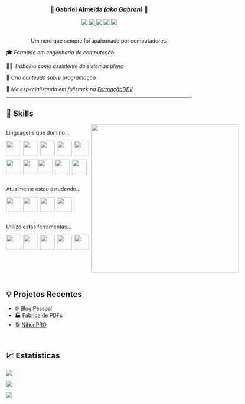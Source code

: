 
<h3 style="text-align:center">🚀 Gabriel Almeida <em>(aka Gabron)</em> 🚀</h3>

<div align="center">
<a href="https://www.linkedin.com/in/seu-usuário-linkedln-aqui" target="_blank"><img loading="lazy" src="https://img.shields.io/badge/-LinkedIn-%230077B5?style=for-the-badge&logo=linkedin&logoColor=white" target="_blank"></a>
<a href="https://gabrondev.com" target="_blank">
  <img src="https://img.shields.io/badge/-Blogger-FF5722?style=for-the-badge&logo=blogger&logoColor=white" target="_blank">
</a>
<a href="https://www.youtube.com/@gabrondev" target="_blank"><img loading="lazy" src="https://img.shields.io/badge/YouTube-FF0000?style=for-the-badge&logo=youtube&logoColor=white" target="_blank"></a>
<a href="https://www.instagram.com/gabrondev" target="_blank"><img loading="lazy" src="https://img.shields.io/badge/-Instagram-%23E4405F?style=for-the-badge&logo=instagram&logoColor=white" target="_blank"></a>
<a href = "mailto:gabrieltux19@gmail.com"><img loading="lazy" src="https://img.shields.io/badge/Gmail-D14836?style=for-the-badge&logo=gmail&logoColor=white" target="_blank"></a>
</div>

<br>

<p align="center">Um nerd que sempre foi apaixonado por computadores.</p>

🎓 _Formado em engenharia de computação_

👨‍💻 _Trabalho como assistente de sistemas pleno_

🎥 _Crio conteúdo sobre programação_

🎯 _Me especializando em fullstack na [FormaçãoDEV](https://www.formacao.dev)_

---



## 🤹 Skills

<div style="display: flex;">

<div style="width: 100%">

<p>Linguagens que domino...</p>
<div style="display: flex;">
<img src="https://cdn.jsdelivr.net/gh/devicons/devicon@latest/icons/java/java-original.svg" style="height: 40px; margin-right: 6px;"/>
<img src="https://cdn.jsdelivr.net/gh/devicons/devicon@latest/icons/html5/html5-original.svg" style="height: 40px; margin-right: 6px;"/>
<img src="https://cdn.jsdelivr.net/gh/devicons/devicon@latest/icons/css3/css3-original.svg" style="height: 40px; margin-right: 6px;"/>
<img src="https://cdn.jsdelivr.net/gh/devicons/devicon@latest/icons/javascript/javascript-original.svg" style="height: 40px; margin-right: 6px;"/>
<img src="https://cdn.jsdelivr.net/gh/devicons/devicon@latest/icons/python/python-original.svg" style="height: 40px; margin-right: 6px;"/>
</div>

<div style="display: flex; margin-top: 10px;">
<img src="https://cdn.jsdelivr.net/gh/devicons/devicon@latest/icons/csharp/csharp-original.svg" style="height: 40px; margin-right: 6px;"/>
<img src="https://cdn.jsdelivr.net/gh/devicons/devicon@latest/icons/firebase/firebase-original.svg" style="height: 40px;"/>
<img src="https://cdn.jsdelivr.net/gh/devicons/devicon@latest/icons/mysql/mysql-original.svg" style="height: 40px; margin-right: 6px;"/>
<img src="https://cdn.jsdelivr.net/gh/devicons/devicon@latest/icons/mongodb/mongodb-original.svg" style="height: 40px; margin-right: 6px;"/>
<img src="https://cdn.jsdelivr.net/gh/devicons/devicon@latest/icons/microsoftsqlserver/microsoftsqlserver-original.svg" style="height: 40px; margin-right: 6px;"/>
</div>

<br>

<p>Atualmente estou estudando...</p>
<div style="display: flex;">
<img src="https://cdn.jsdelivr.net/gh/devicons/devicon@latest/icons/typescript/typescript-original.svg" style="height: 40px; margin-right: 6px;"/>
<img src="https://cdn.jsdelivr.net/gh/devicons/devicon@latest/icons/react/react-original.svg" style="height: 40px; margin-right: 6px;"/>
<img src="https://cdn.jsdelivr.net/gh/devicons/devicon@latest/icons/amazonwebservices/amazonwebservices-plain-wordmark.svg" style="height: 40px; margin-right: 6px;"/>
<img src="https://cdn.jsdelivr.net/gh/devicons/devicon@latest/icons/tailwindcss/tailwindcss-original.svg" style="height: 40px; margin-right: 6px;"/>
          
</div>

<br>

<p>Utilizo estas ferramentas...</p>
<div style="display: flex;">
<img src="https://cdn.jsdelivr.net/gh/devicons/devicon@latest/icons/linux/linux-original.svg" style="height: 40px; margin-right: 6px;"/>
<img src="https://cdn.jsdelivr.net/gh/devicons/devicon@latest/icons/windows11/windows11-original.svg" style="height: 40px; margin-right: 6px;"/>
<img src="https://cdn.jsdelivr.net/gh/devicons/devicon@latest/icons/vscode/vscode-original.svg" style="height: 40px; margin-right: 6px;"/>
<img src="https://cdn.jsdelivr.net/gh/devicons/devicon@latest/icons/androidstudio/androidstudio-original.svg" style="height: 40px; margin-right: 6px;"/>
<img src="https://cdn.jsdelivr.net/gh/devicons/devicon@latest/icons/eclipse/eclipse-original.svg" style="height: 40px;"/>
          
</div>

</div>

<div>
<img src="https://user-images.githubusercontent.com/74038190/212284145-bf2c01a8-c448-4f1a-b911-996024c84606.gif" width="400">
</div>

</div>


<br>

## 💡 Projetos Recentes

- 🌐 [Blog Pessoal](https://www.gabrondev.com/p/home.html)
- 🏭 [Fábrica de PDFs](https://github.com/gabrondev/pdf_factory)
- 🈯 [NihonPRO](https://github.com/gabrondev/nihon_pro)

<br>

## 📈 Estatísticas

[![](https://streak-stats.demolab.com?user=gabrondev&theme=radical)](https://git.io/streak-stats)

![](https://github-readme-stats.vercel.app/api?username=gabrondev&show_icons=true&theme=radical)

[![](https://github-readme-stats.vercel.app/api/top-langs/?username=gabrondev&layout=compact&theme=radical)](https://github.com/anuraghazra/github-readme-stats)  
       
